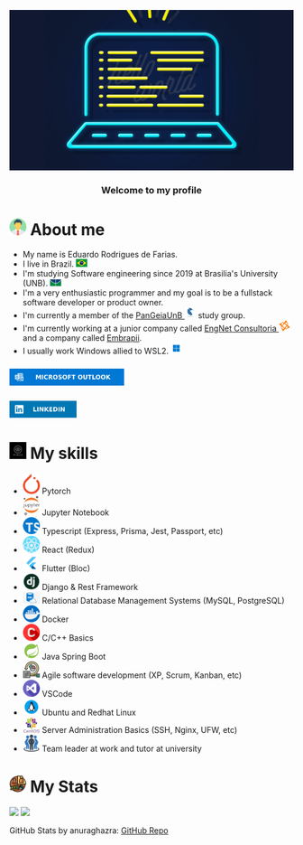 <p align="center">
  <img src="assets/header.gif" />
</p>

<h3 align='center'>
  Welcome to my profile
</h3>
 
# <img src="assets/about_me.png" width="30"/> About me
- My name is Eduardo Rodrigues de Farias.
- I live in Brazil. <img src="assets/Flag_of_Brazil.png" width="20"/>
- I'm studying Software engineering since 2019 at Brasilia's University (UNB). <img src="assets/UNB.jpg" width="20"/>
- I'm a very enthusiastic programmer and my goal is to be a fullstack software developer or product owner.
- I'm currently a member of the [PanGeiaUnB <img width="20" src="assets/pangeia.jfif"/>](https://github.com/PanGeia-Study-Group) study group. 
- I'm currently working at a junior company called [EngNet Consultoria <img src="assets/EngNet.png" width="20"/>](https://engnetconsultoria.com.br/) and a company called [Embrapii](https://embrapii.org.br/).
- I usually work Windows allied to WSL2. <img src="assets/windows.jpg" width="20"/>

### [<img src="./assets/Outlook-badge.svg" height="30"/>](mailto:eduardo.rfarias@outlook.com)

### [<img src="./assets/LinkedIn-badge.svg" height="30"/>](https://www.linkedin.com/in/eduardo-rodrigues-de-farias-212962205/)

# <img src="assets/myskills.jpg" width="30"/> My skills

- <img src="assets/pytorch.png" width="30"/> Pytorch
- <img src="assets/jupyter.png" width="30"/> Jupyter Notebook
- <img src="assets/typescript.png" width="30"/> Typescript (Express, Prisma, Jest, Passport, etc)
- <img src="assets/react.png" width="30"/> React (Redux)
- <img src="assets/flutter.jpeg" width="30"/> Flutter (Bloc)
- <img src="assets/django.jpg" width="30"/> Django & Rest Framework
- <img src="assets/sql.png" width="30"/> Relational Database Management Systems (MySQL, PostgreSQL)
- <img src="assets/docker.png" width="30"/> Docker
- <img src="assets/c.png" width="30"/> C/C++ Basics
- <img src="assets/spring.png" width="30"/> Java Spring Boot
- <img src="assets/agile.png" width="30"/> Agile software development (XP, Scrum, Kanban, etc)
- <img src="assets/vs.png" width="30"/> VSCode
- <img src="assets/linux.png" width="30"/> Ubuntu and Redhat Linux
- <img src="assets/centos.png" width="30"/> Server Administration Basics (SSH, Nginx, UFW, etc)
- <img src="assets/team.webp" width="30"/> Team leader at work and tutor at university

# <img src="assets/stats.png" width="30"/> My Stats

<div>
  <img height="150em" src="https://github-readme-stats-git-masterrstaa-rickstaa.vercel.app/api?username=Eduardo-RFarias&count_private=true&show_icons=true&theme=github_dark" />
  <img height="150em" src="https://github-readme-stats-git-masterrstaa-rickstaa.vercel.app/api/top-langs/?username=Eduardo-RFarias&layout=compact&theme=github_dark&hide=jupyter%20notebook" />
</div>

GitHub Stats by anuraghazra: [GitHub Repo](https://github.com/anuraghazra/github-readme-stats)
